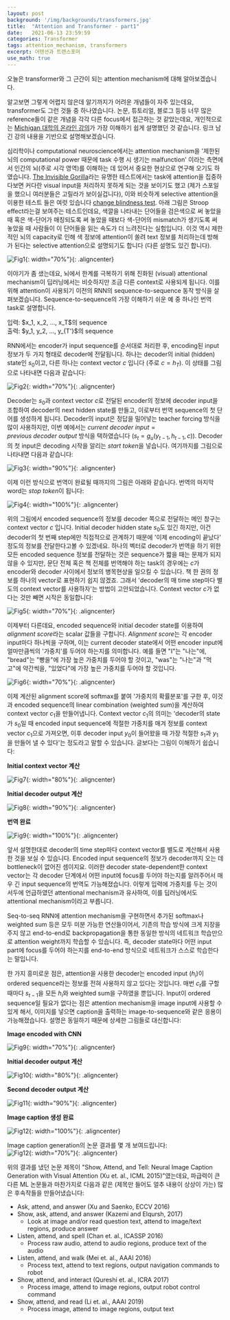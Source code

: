 ```yaml
---
layout: post
background: '/img/backgrounds/transformers.jpg'
title:  "Attention and Transformer - part1"
date:   2021-06-13 23:59:59
categories: Transformer
tags: attention_mechanism, transformers
excerpt: 어텐션과 트랜스포머
use_math: true
---
```

오늘은 transformer와 그 근간이 되는 attention mechanism에 대해 알아보겠습니다.

알고보면 그렇게 어렵지 않은데 알기까지가 어려운 개념들이 자주 있는데요, transformer도 그런 것들 중 하나였습니다.
논문, 튜토리얼, 블로그 등등 너무 많은 reference들이 같은 개념을 각각 다른 focus에서 접근하는 것 같았는데요, 개인적으로는 [Michigan 대학의 온라인 강의](https://youtu.be/YAgjfMR9R_M)가 가장 이해하기 쉽게 설명했던 것 같습니다. 링크 남긴 강의 내용을 기반으로 설명해보겠습니다.<br/>


심리학이나 computational neuroscience에서는 attention mechanism을 '제한된 뇌의 computational power 때문에 task 수행 시 생기는 malfunction' 이라는 측면에서 인간의 뇌(주로 시각 영역)를 이해하는 데 있어서 중요한 현상으로 연구해 오기도 하였습니다. [The Invisible Gorilla](https://youtu.be/vJG698U2Mvo)라는 유명한 테스트에서는 task에 attention을 집중하다보면 커다란 visual input을 처리하지 못하게 되는 것을 보이기도 했고 (제가 스포일을 했으니 여러분들은 고릴라가 보이실겁니다), 이와 비슷하게 selective attention을 이용한 테스트 들은 여럿 있습니다 [change blindness test](https://youtu.be/_bnnmWYI0lM). 아래 그림은 Stroop effect라는걸 보여주는 테스트인데요, 색깔을 나타내는 단어들을 검은색으로 써 놓았을 때 혹은 색-단어가 매칭되도록 써 놓았을 때보다 색-단어의 mismatch가 생기도록 써 놓았을 때 사람들이 이 단어들을 읽는 속도가 더 느려진다는 실험입니다. 이것 역시 제한적인 뇌의 capacity로 인해 색 정보에 attention이 쏠려 text 정보를 처리하는데 방해가 된다는 selective attention으로 설명되기도 합니다 (다른 설명도 있긴 합니다).

![Fig1](https://tildacorp.github.io/img/stroop_test.jpg "Stroop Test"){: width="70%"}{: .aligncenter}


이야기가 좀 샜는데요, 뇌에서 한계를 극복하기 위해 진화된 (visual) attentional mechanism이 딥러닝에서는 비슷하지만 조금 다른 context로 사용되게 됩니다. 이를 위해 attention이 사용되기 이전의 RNN의 sequence-to-sequence 동작 방식을 살펴보겠습니다. Sequence-to-sequence의 가장 이해하기 쉬운 예 중 하나인 번역 task로 설명합니다.
<p>
입력: $x_1, x_2, ..., x_T$의 sequence<br />
출력: $y_1, y_2, ..., y_{T'}$의 sequence
</p>

RNN에서는 encoder가 input sequence를 순서대로 처리한 후, encoding된 input 정보가 두 가지 형태로 decoder에 전달됩니다. 하나는 decoder의 initial (hidden) state인 $s_0$이고, 다른 하나는 context vector $c$ 입니다 (주로 $c = h_T$). 이 상태를 그림으로 나타내면 다음과 같습니다:<br />
<!--<p>Encoder: $h_t = f_w(x_t, h_{t-1})$</p>-->
![Fig2](https://tildacorp.github.io/img/seq2seq_rnn_step1.PNG "Seq-to-seq with RNN (after encoding)"){: width="70%"}{: .aligncenter}

Decoder는 $s_0$과 context vector $c$로 전달된 encoder의 정보에 decoder input을 조합하여 decoder의 next hidden state를 만들고, 이로부터 번역 sequence의 첫 단어를 생성하게 됩니다. Decoder의 input은 정답을 밀어넣는 teacher forcing 방식을 많이 사용하지만, 이번 예에서는 $current\ decoder\ input = previous\ decoder\ output$ 방식을 택하였습니다 ($s_t = g_u(y_{t-1}, h_{t-1}, c)$). Decoder의 첫 input은 decoding 시작을 알리는 $start\ token$을 넣습니다. 여기까지를 그림으로 나타내면 다음과 같습니다:<br />

![Fig3](https://tildacorp.github.io/img/seq2seq_rnn_step2.PNG "Seq-to-seq with RNN (after decoding the first word)"){: width="90%"}{: .aligncenter}

이제 이런 방식으로 번역이 완료될 때까지의 그림은 아래와 같습니다. 번역의 마지막 word는 $stop\ token$이 됩니다:<br />

![Fig4](https://tildacorp.github.io/img/seq2seq_rnn_step3.PNG "Seq-to-seq with RNN (translation completion)"){: width="100%"}{: .aligncenter}

위의 그림에서 encoded sequence의 정보를 decoder 쪽으로 전달하는 메인 창구는 context vector $c$ 입니다. Initial decoder hidden state $s_0$도 있긴 하지만, 이건 decoder의 첫 번째 step에만 직접적으로 관계하기 때문에 '이제 encoding이 끝났다' 정도의 정보를 전달한다고볼 수 있겠네요. 하나의 벡터로 decoder가 번역을 하기 위한 모든 encoded sequence 정보를 전달하는 것은 sequence가 짧을 때는 문제가 되지 않을 수 있지만, 문단 전체 혹은 책 전체를 번역해야 하는 task의 경우에는 $c$가 encoder와 decoder 사이에서 정보의 병목현상을 일으킬 수 있습니다. 책 한 권의 정보를 하나의 vector로 표현하기 쉽지 않겠죠. 그래서 'decoder의 매 time step마다 별도의 context vector를 사용하자'는 방법이 고안되었습니다. Context vector $c$가 없다는 것만 빼면 시작은 동일합니다:<br />

![Fig5](https://tildacorp.github.io/img/seq2seq_rnn_attention_step1.PNG "Seq-to-seq with RNN and Attention (after encoding)"){: width="70%"}{: .aligncenter}


이제부터 다른데요, encoded sequence와 initial decoder state를 이용하여 $alignment\ score$라는 scalar 값들을 구합니다. $Alignment\ score$는 각 encoder input마다 하나씩을 구하며, 이는 current decoder state에서 어떤 encoder input에 얼마만큼씩의 '가중치'를 두어야 하는지를 의미합니다. 예를 들면 "I"는 "나는"에, "bread"는 "빵을"에 가장 높은 가중치를 두어야 할 것이고, "was"는 "나는"과 "먹고"에 약간씩을, "있었다"에 가장 높은 가중치를 두어야 할 것입니다.<br />

![Fig6](https://tildacorp.github.io/img/seq2seq_rnn_attention_step2.PNG "Seq-to-seq with RNN and Attention (alignment scores))"){: width="70%"}{: .aligncenter}


이제 계산된 alignment score에 softmax를 붙여 '가중치의 확률분포'를 구한 후, 이것과 encoded sequence의 linear combination (weighted sum)을 계산하여 context vector $c_1$을 만들어냅니다. Context vector $c_1$의 의미는 'decoder의 state가 $s_0$일 때 encoded input sequence에 적절한 가중치를 매겨 정보를 context vector $c_1$으로 가져오면, 이후 decoder input $y_0$이 들어왔을 때 가장 적절한 $s_1$과 $y_1$을 만들어 낼 수 있다'는 정도라고 말할 수 있습니다. 글보다는 그림이 이해하기 쉽습니다:<br />
<p><b>Initial context vector 계산</b></p>

![Fig7](https://tildacorp.github.io/img/seq2seq_rnn_attention_step3.PNG "Seq-to-seq with RNN and Attention (context vector))"){: width="80%"}{: .aligncenter}

<p><b>Initial decoder output 계산</b></p>

![Fig8](https://tildacorp.github.io/img/seq2seq_rnn_attention_step4.PNG "Seq-to-seq with RNN and Attention (first decoder output))"){: width="90%"}{: .aligncenter}

<p><b>번역 완료</b></p>

![Fig9](https://tildacorp.github.io/img/seq2seq_rnn_attention_step5.PNG "Seq-to-seq with RNN and Attention (translation completion))"){: width="100%"}{: .aligncenter}

앞서 설명한대로 decoder의 time step마다 context vector를 별도로 계산해서 사용한 것을 보실 수 있습니다. Encoded input sequence의 정보가 decoder까지 오는 데 bottleneck이 없어진 셈이지요. 이러한 decoder state-dependent한 context vector는 각 decoder 단계에서 어떤 input에 focus를 두어야 하는지를 알려주어서 매우 긴 input sequence의 번역도 가능해졌습니다. 이렇게 입력에 가중치를 두는 것이 서두에 언급하였던 attentional mechanism과 유사하여, 이를 딥러닝에서도 attentional mechanism이라고 부릅니다.<br />

Seq-to-seq RNN에 attention mechanism을 구현하면서 추가된 softmax나 weighted sum 등은 모두 미분 가능한 연산들이어서, 기존의 학습 방식에 크게 지장을 주지 않고 end-to-end로 backpropagation을 통한 동일한 방식의 네트워크 학습만으로 attention weight까지 학습할 수 있습니다. 즉, decoder state마다 어떤 input part에 focus를 두어야 하는지를 end-to-end 방식으로 네트워크가 스스로 학습한다는 말입니다.<br />

한 가지 흥미로운 점은, attention을 사용한 decoder는 encoded input ($h_i$)이 ordered sequence라는 정보를 전혀 사용하지 않고 있다는 것입니다. 매번 $c_t$를 구할 때마다 $s_{t-1}$을 모든 $h_i$와 weighted sum을 구하였을 뿐입니다. Input이 ordered sequence일 필요가 없다는 점은 attention mechanism을 image input에 사용할 수 있게 해서, 이미지를 넣으면 caption을 출력하는 image-to-sequence와 같은 응용이 가능해졌습니다. 설명은 동일하기 때문에 상세한 그림들로 대신합니다:<br />

<p><b>Image encoded with CNN</b></p>

![Fig9](https://tildacorp.github.io/img/img2sec_attention_step1.PNG "Img-2-seq with CNN and Attention (after encoding))"){: width="70%"}{: .aligncenter}

<p><b>Initial decoder output 계산</b></p>

![Fig10](https://tildacorp.github.io/img/img2sec_attention_step2.PNG "Img-2-seq with CNN and Attention (first decoder output))"){: width="80%"}{: .aligncenter}

<p><b>Second decoder output 계산</b></p>

![Fig11](https://tildacorp.github.io/img/img2sec_attention_step3.PNG "Img-2-seq with CNN and Attention (second decoder output))"){: width="90%"}{: .aligncenter}

<p><b>Image caption 생성 완료</b></p>

![Fig12](https://tildacorp.github.io/img/img2sec_attention_step4.PNG "Img-2-seq with CNN and Attention (caption translation completion))"){: width="100%"}{: .aligncenter}

Image caption generation의 논문 결과를 몇 개 보여드립니다:<br />
![Fig12](https://tildacorp.github.io/img/image_caption_generation.PNG "Image Caption Generation Results"){: width="70%"}{: .aligncenter}

위의 결과를 냈던 논문 제목이 "Show, Attend, and Tell: Neural Image Caption Generation with Visual Attention (Xu et. al., ICML 2015)"였는데요, 파급력이 큰 다른 ML 논문들과 마찬가지로 다음과 같은 (제목만 들어도 얼추 내용이 상상이 가는) 많은 후속작들을 만들어냈습니다:
<ul>
<li>Ask, attend, and answer (Xu and Saenko, ECCV 2016)</li>
<li>Show, ask, attend, and answer (Kazemi and Elqursh, 2017)
<ul><li>Look at image and/or read question text, attend to image/text regions, produce answer</li></ul>
</li>
<li>Listen, attend, and spell (Chan et. al., ICASSP 2016)
<ul><li>Process raw audio, attend to audio regions, produce text of the audio</li></ul>
</li>
<li>Listen, attend, and walk (Mei et. al., AAAI 2016)
<ul><li>Process text, attend to text regions, output navigation commands to robot</li></ul>
</li>
<li>Show, attend, and interact (Qureshi et. al., ICRA 2017)
<ul><li>Process image, attend to image regions, output robot control command</li></ul>
</li>
<li>Show, attend, and read (Li et. al., AAAI 2019)
<ul><li>Process image, attend to image regions, output text</li></ul>
</li>
</ul>